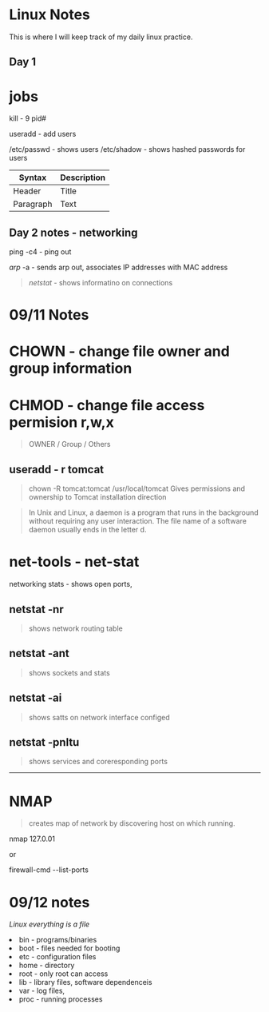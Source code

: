 # Linux Notes
This is where I will keep track of my daily linux practice.

## Day 1
# jobs
kill - 9 pid#

useradd - add users

/etc/passwd - shows users 
/etc/shadow - shows hashed passwords for users

| Syntax | Description |
| ----------- | ----------- |
| Header | Title |
| Paragraph | Text |

## Day 2 notes - networking
ping -c4 - ping out

*arp* -a - sends arp out, associates IP addresses with MAC address

> _netstat_ - shows informatino on connections

# 09/11 Notes


# CHOWN - change file owner and group information

# CHMOD - change file access permision r,w,x

> OWNER / Group / Others

## useradd - r tomcat

>chown -R tomcat:tomcat /usr/local/tomcat
>Gives permissions and ownership to Tomcat installation direction


>In Unix and Linux, a daemon is a program that runs in the background without requiring any user interaction. The file name of a software daemon usually ends in the letter d.


# net-tools - net-stat
networking stats - shows open ports, 

## netstat -nr
> shows network routing table

## netstat -ant 
> shows sockets and stats

## netstat -ai
> shows satts on network interface configed

## netstat -pnltu
> shows services and coreresponding ports

--------------------------

# NMAP 
> creates map of network by discovering host on which running.

nmap 127.0.01

or

firewall-cmd --list-ports

# 09/12 notes
*Linux everything is a file*

<li>bin - programs/binaries
<li>boot - files needed for booting
<li>etc - configuration files
<li>home - directory
<li>root - only root can access
<li>lib - library files, software dependenceis
<li>var - log files, 
<li>proc - running processes